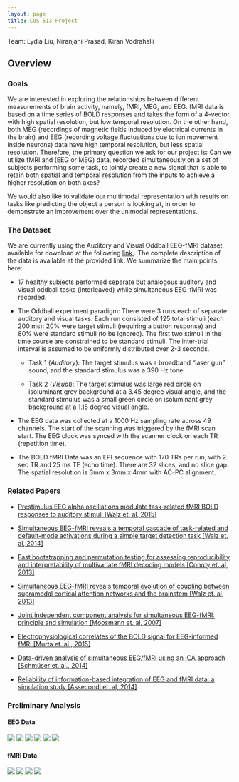 ```yaml
---
layout: page
title: COS 513 Project
---
```

<p class="message">
Team: Lydia Liu, Niranjani Prasad, Kiran Vodrahalli
</p>


## Overview


### Goals

We are interested in exploring the relationships between different measurements of brain activity, namely, fMRI, MEG, and EEG. fMRI data is based on a time series of BOLD responses and takes the form of a 4-vector with high spatial resolution, but low temporal resolution. On the other hand, both MEG (recordings of magnetic fields induced by electrical currents in the brain) and EEG (recording voltage fluctuations due to ion movement inside neurons) data have high temporal resolution, but less spatial resolution. Therefore, the primary question we ask for our project is: Can we utilize fMRI and (EEG or MEG) data, recorded simultaneously on a set of subjects performing some task, to jointly create a new signal that is able to retain both spatial and temporal resolution from the inputs to achieve a higher resolution on both axes?

We would also like to validate our multimodal representation with results on tasks like predicting the object a person is looking at, in order to demonstrate an improvement over the unimodal representations.


### The Dataset

We are currently using the Auditory and Visual Oddball EEG-fMRI dataset, available for download at the following <a href= "https://openfmri.org/dataset/ds000116" title= "https://openfmri.org/dataset/ds000116"> link </a>. The complete description of the data is available at the provided link. We summarize the main points here: 

- 17 healthy subjects performed separate but analogous auditory and visual oddball tasks (interleaved) while simultaneous EEG-fMRI was recorded.  

- The Oddball experiment paradigm: There were 3 runs each of separate auditory and visual tasks. Each run consisted of 125 total stimuli (each 200 ms): 20% were target stimuli (requiring a button response) and 80% were standard stimuli (to be ignored). The first two stimuli in the time course are constrained to be standard stimuli. The inter-trial interval is assumed to be uniformly distributed over 2-3 seconds.

	- Task 1 (*Auditory*): The target stimulus was a broadband “laser gun” sound, and the standard stimulus was a 390 Hz tone.

	- Task 2 (*Visual*): The target stimulus was large red circle on isoluminant grey background at a 3.45 degree visual angle, and the standard stimulus was a small green circle on isoluminant grey background at a 1.15 degree visual angle.

- The EEG data was collected at a 1000 Hz sampling rate across 49 channels. The start of the scanning was triggered by the fMRI scan start. The EEG clock was synced with the scanner clock on each TR (repetition time).

- The BOLD fMRI Data was an EPI sequence with 170 TRs per run, with 2 sec TR and 25 ms TE (echo time). There are 32 slices, and no slice gap. The spatial resolution is 3mm x 3mm x 4mm with AC-PC alignment.


### Related Papers

- <a href= "http://www.ncbi.nlm.nih.gov/pubmed/25797833" title= "[walz2015]"> Prestimulus EEG alpha oscillations modulate task-related fMRI BOLD responses to auditory stimuli [Walz et. al, 2015]</a>

- <a href= "http://www.ncbi.nlm.nih.gov/pubmed/23962956" title= "[walz2014]"> Simultaneous EEG-fMRI reveals a temporal cascade of task-related and default-mode activations during a simple target detection task [Walz et. al, 2014]</a>

- <a href= "http://www.ncbi.nlm.nih.gov/pubmed/24244465" title= "[conroy2013]"> Fast bootstrapping and permutation testing for assessing reproducibility and interpretability of multivariate fMRI decoding models [Conroy et. al, 2013]</a>

- <a href= "http://www.ncbi.nlm.nih.gov/pubmed/24305817" title= "[walz2013]"> Simultaneous EEG-fMRI reveals temporal evolution of coupling between supramodal cortical attention networks and the brainstem [Walz et. al, 2013]</a>

- <a href= "http://www.ncbi.nlm.nih.gov/pubmed/17688965" title= "[moosmann2007]"> Joint independent component analysis for simultaneous EEG-fMRI: principle and simulation [Moosmann et. al, 2007]</a>

- <a href= "http://onlinelibrary.wiley.com/doi/10.1002/hbm.22623/abstract" title= "[murta2015]"> Electrophysiological correlates of the BOLD signal for EEG-informed fMRI [Murta et. al., 2015] </a>

- <a href= "http://journal.frontiersin.org/article/10.3389/fnins.2014.00175/abstract" title= "[schmuser2014]"> Data-driven analysis of simultaneous EEG/fMRI using an ICA approach [Schmüser et. al., 2014] </a>

- <a href= "http://www.ncbi.nlm.nih.gov/pubmed/25514112" title= "[assecondi2014]"> Reliability of information-based integration of EEG and fMRI data: a simulation study [Assecondi et. al, 2014]</a>

### Preliminary Analysis

#### EEG Data

<img src="{{ site.baseurl }}/projects/cos513/eeg-raw.jpg" />

<img src="{{ site.baseurl }}/projects/cos513/eeg-ica.jpg" />

<img src="{{ site.baseurl }}/projects/cos513/EEGcorr.png" />

<img src="{{ site.baseurl }}/projects/cos513/EEGcrossCov.png" />

<img src="{{ site.baseurl }}/projects/cos513/eegICAcompstats.png" />

<img src="{{ site.baseurl }}/projects/cos513/EEGica_compActivity.png" />

#### fMRI Data

<img src="{{ site.baseurl }}/projects/cos513/fmri-brain-vis.jpg" />

<img src="{{ site.baseurl }}/projects/cos513/fmriCorr_time.png" />

<img src="{{ site.baseurl }}/projects/cos513/corr_BOLD_subset_of_voxels.png" />

<img src="{{ site.baseurl }}/projects/cos513/meanvoxBOLDovertime.png" />




